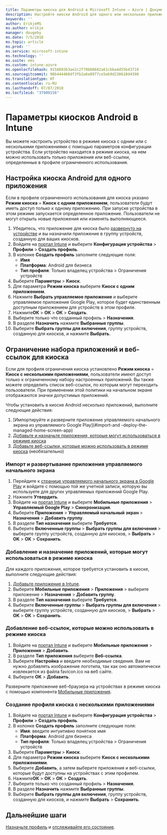```yaml
---
title: Параметры киоска для Android в Microsoft Intune — Azure | Документы Майкрософт
description: Настройте киоски Android для одного или нескольких приложений.
keywords: ''
author: ErikjeMS
ms.author: erikje
manager: dougeby
ms.date: 7/5/2018
ms.topic: article
ms.prod: ''
ms.service: microsoft-intune
ms.technology: ''
ms.suite: ems
ms.custom: intune-azure
ms.openlocfilehash: 9158893b3ae2c2f70b08682a61cbba4d55b43710
ms.sourcegitcommit: 98b444468df3fb2a6e8977ce5eb9d238610d4398
ms.translationtype: HT
ms.contentlocale: ru-RU
ms.lasthandoff: 07/07/2018
ms.locfileid: "37909156"
---
```

# <a name="kiosk-settings-for-android-devices-in-intune"></a>Параметры киосков Android в Intune

Вы можете настроить устройство в режиме киоска с одним или с несколькими приложениями с помощью параметров конфигурации устройства. Если устройство находится в режиме киоска, на нем можно использовать только приложения или веб-ссылки, определенные в профиле ограниченного использования. 

## <a name="restrict-an-android-kiosk-device-to-a-single-app"></a>Настройка киоска Android для одного приложения

Если в профиле ограниченного использования для киоска указано **Режим киоска** = **Киоск с одним приложением**, пользователи будут иметь доступ только к одному приложению. При запуске устройства в этом режиме запускается определенное приложение. Пользователи не могут открыть новые приложения или изменять выполняющееся.

1. Убедитесь, что приложение для киоска было [развернуто на устройстве](apps-deploy.md) и вы назначили приложение в группу устройств, созданную для ваших киосков.
2. Войдите на [портал Intune](https://portal.azure.com) и выберите **Конфигурация устройства** > **Профили** > **Создать профиль**.
3. В колонке **Создать профиль** заполните следующие поля:
     - **Имя**
     - **Платформа**: Android для бизнеса
     - **Тип профиля**: Только владелец устройства > Ограничения устройств
4. Выберите **Параметры** > **Киоск**.
5. Для параметра **Режим киоска** выберите **Киоск с одним приложением**.
6. Нажмите **Выбрать управляемое приложение** и выберите управляемое приложение Google Play, которое будет единственным доступным приложением для устройств в этом профиле.
7. Нажмите**ОК** > **ОК** > **ОК** > **Создать**.
8. Выберите только что созданный профиль > **Назначения**.
9. В разделе **Назначить** нажмите **Выбранные группы**.
10. Выберите **Выбрать группы для включения**, группу устройств, созданную для киосков, и нажмите **Выбрать**.

## <a name="restrict-a-kiosk-device-to-a-set-of-apps-or-web-links"></a>Ограничение набора приложений и веб-ссылок для киоска

Если для профиля ограничения киоска установлено **Режим киоска** = **Киоск с несколькими приложениями**, пользователи имеют доступ только к ограниченному набору настроенных приложений. Вы также можете определить список веб-ссылок, по которым могут переходить пользователи. При применении этой политики на начальном экране отображаются значки допустимых приложений.

Чтобы установить в киоске Android несколько приложений, выполните следующие действия:

1. [Импортируйте и разверните приложение управляемого начального экрана из управляемого Google Play](#import-and -deploy-the-managed-home-screen-app)
2. [Добавьте и назначьте приложения, которые могут использоваться в режиме киоска](#add-and-assign-apps-that-can-be-used-in-kiosk-mode)
3. [Добавьте веб-ссылки, которые можно использовать в режиме киоска](#add-web-links-that-can-be-used-in-kiosk-mode) (необязательно)

### <a name="import-and-deply-the-managed-home-screen-app"></a>Импорт и развертывание приложения управляемого начального экрана

1. Перейдите к [странице управляемого начального экрана в Google Play](https://play.google.com/work/apps/details?id=com.microsoft.launcher.enterprise) и войдите с помощью той же учетной записи, которую вы используете для других управляемых приложений Google Play.
2. Нажмите **Утвердить**.
3. Войдите на [портал Intune](https://portal.azure.com) и выберите **Мобильные приложения** > **Управляемый Google Play** > **Синхронизация**.
4. Выберите **Приложения** > **Управляемый начальный экран** > **Назначения** > **Добавить группу**.
5. В разделе **Тип назначения** выберите **Требуется**.
6. Выберите **Включенные группы** > **Выбрать группы для включения** > выберите группу устройств, созданную для киосков, > **Выбрать** > **OK** > **OK** > **Сохранить**.

### <a name="add-and-assign-apps-that-can-be-used-in-kiosk-mode"></a>Добавление и назначение приложений, которые могут использоваться в режиме киоска

Для каждого приложения, которое требуется установить в киоске, выполните следующие действия:

1. [Добавьте приложение в Intune](store-apps-android.md).
2. Выберите **Мобильные приложения** > **Приложения** > выберите приложение > **Назначения** > **Добавить группу**.
3. В разделе **Тип назначения** выберите **Требуется**.
4. Выберите **Включенные группы** > **Выбрать группы для включения** > выберите группу устройств, созданную для киосков, > **Выбрать** > **OK** > **OK** > **Сохранить**.

### <a name="add-web-links-that-can-be-used-in-kiosk-mode"></a>Добавление веб-ссылок, которые можно использовать в режиме киоска

1. Войдите на [портал Intune](https://portal.azure.com) и выберите **Мобильные приложения** > **Приложения** > **Добавить**.
2. В разделе **Тип приложения** выберите **Веб-ссылка**.
3. Выберите **Настройка** и введите необходимые сведения. Вам не нужно добавлять изображение логотипа, так как оно автоматически извлекается из файла favicon.ico на веб сайте.
4. Выберите **ОК** > **Добавить**.

Разверните приложение веб-браузера на устройствах в режиме киоска с помощью компонента [Мобильные приложения](apps-add.md).

### <a name="create-a-multi-app-kiosk-profile"></a>Создание профиля киоска с несколькими приложениями

1. Войдите на [портал Intune](https://portal.azure.com) и выберите **Конфигурация устройства** > **Профили** > **Создать профиль**.
3. В колонке **Создать профиль** заполните следующие поля:
     - **Имя**: введите интуитивно понятное имя
     - **Платформа**: Android для бизнеса
     - **Тип профиля**: Только владелец устройства > Ограничения устройств
4. Выберите **Параметры** > **Киоск**.
5. Для параметра **Режим киоска** выберите **Киоск с несколькими приложениями**.
6. Выберите **Добавить**, а затем выберите приложения и веб-ссылки, которые будут доступны на устройствах с этим профилем.
7. Нажмите**ОК** > **ОК** > **ОК** > **Создать**.
8. Выберите только что созданный профиль > **Назначения**.
9. В разделе **Назначить** нажмите **Выбранные группы**.
10. Выберите **Выбрать группы для включения**, группу устройств, созданную для киосков, и нажмите **Выбрать** > **Сохранить**.

## <a name="next-steps"></a>Дальнейшие шаги
[Назначьте профиль](device-profile-assign.md) и [отслеживайте его состояние](device-profile-monitor.md).
